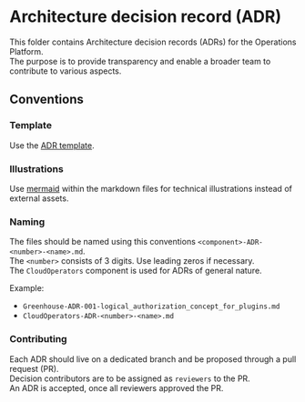 # Architecture decision record (ADR)

This folder contains Architecture decision records (ADRs) for the Operations Platform.  
The purpose is to provide transparency and enable a broader team to contribute to various aspects.

## Conventions

### Template

Use the [ADR template](0_template.md).

### Illustrations

Use [mermaid](https://www.mermaidchart.com/app/dashboard) within the markdown files for technical illustrations instead of external assets.

### Naming

The files should be named using this conventions `<component>-ADR-<number>-<name>.md`.  
The `<number>` consists of 3 digits. Use leading zeros if necessary.  
The `CloudOperators` component is used for ADRs of general nature.   

Example:
* `Greenhouse-ADR-001-logical_authorization_concept_for_plugins.md`
* `CloudOperators-ADR-<number>-<name>.md`

### Contributing

Each ADR should live on a dedicated branch and be proposed through a pull request (PR).  
Decision contributors are to be assigned as `reviewers` to the PR.  
An ADR is accepted, once all reviewers approved the PR. 
